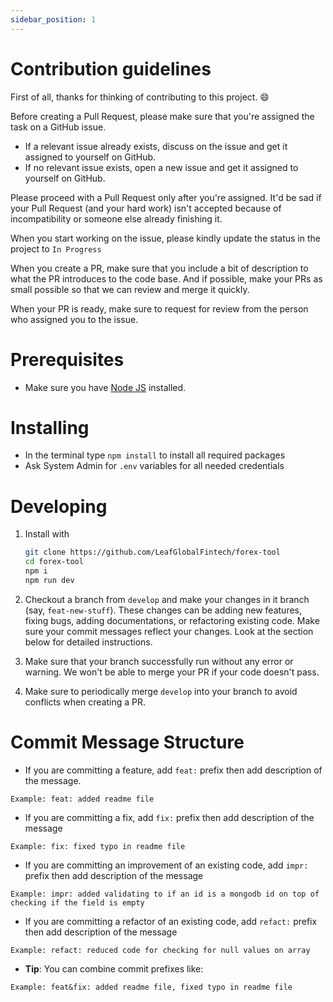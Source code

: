 ```yaml
---
sidebar_position: 1
---
```


# Contribution guidelines

First of all, thanks for thinking of contributing to this project. :smile:

Before creating a Pull Request, please make sure that you're assigned the task on a GitHub issue.

-   If a relevant issue already exists, discuss on the issue and get it assigned to yourself on GitHub.
-   If no relevant issue exists, open a new issue and get it assigned to yourself on GitHub.

Please proceed with a Pull Request only after you're assigned. It'd be sad if your Pull Request (and your hard work) isn't accepted because of incompatibility or someone else already finishing it.

When you start working on the issue, please kindly update the status in the project to `In Progress`

When you create a PR, make sure that you include a bit of description to what the PR introduces to the code base. And if possible, make your PRs as small possible so that we can review and merge it quickly.

When your PR is ready, make sure to request for review from the person who assigned you to the issue.

# Prerequisites

-   Make sure you have [Node JS](https://nodejs.org) installed.

# Installing

-   In the terminal type `npm install` to install all required packages
-   Ask System Admin for `.env` variables for all needed credentials

# Developing

1. Install with

    ```sh
    git clone https://github.com/LeafGlobalFintech/forex-tool
    cd forex-tool
    npm i
    npm run dev
    ```

2. Checkout a branch from `develop` and make your changes in it branch (say, `feat-new-stuff`). These changes can be adding new features, fixing bugs, adding documentations, or refactoring existing code. Make sure your commit messages reflect your changes. Look at the section below for detailed instructions.

3. Make sure that your branch successfully run without any error or warning. We won't be able to merge your PR if your code doesn't pass.

4. Make sure to periodically merge `develop` into your branch to avoid conflicts when creating a PR.

# Commit Message Structure

-   If you are committing a feature, add `feat:` prefix then add description of the message.

```
Example: feat: added readme file
```

-   If you are committing a fix, add `fix:` prefix then add description of the message

```
Example: fix: fixed typo in readme file
```

-   If you are committing an improvement of an existing code, add `impr:` prefix then add description of the message

```
Example: impr: added validating to if an id is a mongodb id on top of checking if the field is empty
```

-   If you are committing a refactor of an existing code, add `refact:` prefix then add description of the message

```
Example: refact: reduced code for checking for null values on array
```

-   **Tip**: You can combine commit prefixes like:

```
Example: feat&fix: added readme file, fixed typo in readme file
```
